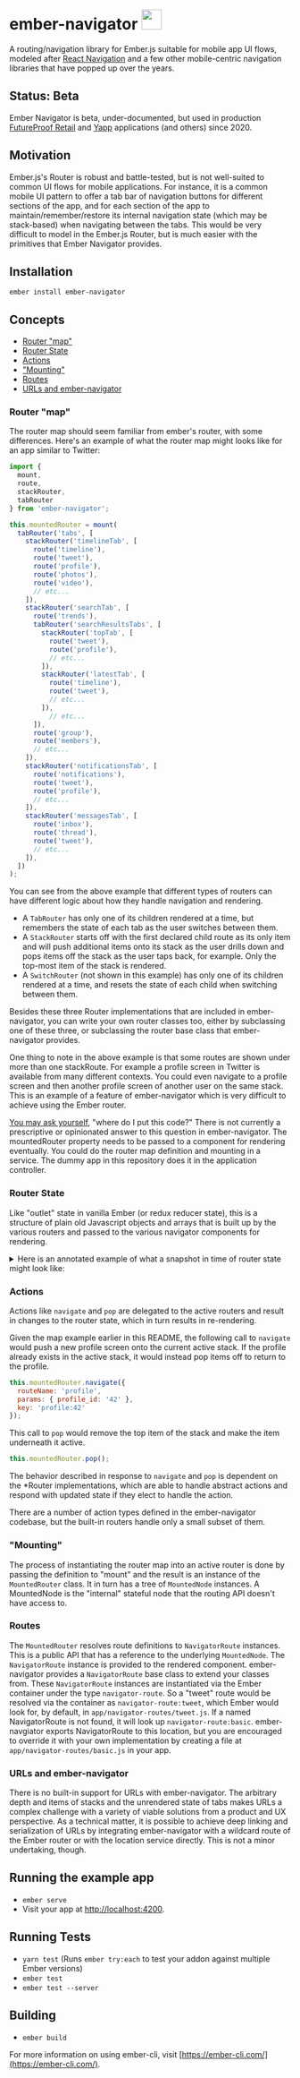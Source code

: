 # ember-navigator <img src="https://raw.githubusercontent.com/machty/ember-navigator/master/tests/dummy/public/ember-navigator-mark.svg" width=36 height=36 />

A routing/navigation library for Ember.js suitable for mobile app UI flows, modeled after
[React Navigation](https://reactnavigation.org/) and a few other mobile-centric navigation
libraries that have popped up over the years.

## Status: Beta

Ember Navigator is beta, under-documented, but used in production
[FutureProof Retail](https://github.com/futureproofRetail/)
and [Yapp](https://github.com/yapplabs) applications (and others) since 2020.

## Motivation

Ember.js's Router is robust and battle-tested, but is not well-suited to common UI flows for mobile
applications. For instance, it is a common mobile UI pattern to offer a tab bar of navigation buttons
for different sections of the app, and for each section of the app to maintain/remember/restore
its internal navigation state (which may be stack-based) when navigating between the tabs. This would
be very difficult to model in the Ember.js Router, but is much easier with the primitives that
Ember Navigator provides.

## Installation

`ember install ember-navigator`

## Concepts

- [Router "map"](#router-map)
- [Router State](#router-state)
- [Actions](#actions)
- ["Mounting"](#-mounting-)
- [Routes](#routes)
- [URLs and ember-navigator](#urls-and-ember-navigator)

### Router "map"

The router map should seem familiar from ember's router, with some differences. Here's an example of what the router
map might looks like for an app similar to Twitter:

```js
import {
  mount,
  route,
  stackRouter,
  tabRouter
} from 'ember-navigator';

this.mountedRouter = mount(
  tabRouter('tabs', [
    stackRouter('timelineTab', [
      route('timeline'),
      route('tweet'),
      route('profile'),
      route('photos'),
      route('video'),
      // etc...
    ]),
    stackRouter('searchTab', [
      route('trends'),
      tabRouter('searchResultsTabs', [
        stackRouter('topTab', [
          route('tweet'),
          route('profile'),
          // etc...
        ]),
        stackRouter('latestTab', [
          route('timeline'),
          route('tweet'),
          // etc...
        ]),
          // etc...
      ]),
      route('group'),
      route('members'),
      // etc...
    ]),
    stackRouter('notificationsTab', [
      route('notifications'),
      route('tweet'),
      route('profile'),
      // etc...
    ]),
    stackRouter('messagesTab', [
      route('inbox'),
      route('thread'),
      route('tweet'),
      // etc...
    ]),
  ])
);
```

You can see from the above example that different types of routers can have different logic about how they handle
navigation and rendering.

* A `TabRouter` has only one of its children rendered at a time, but remembers the state of each tab as the user switches between them.
* A `StackRouter` starts off with the first declared child route as its only item and will push additional items onto its stack as the user drills down and pops items off the stack as the user taps back, for example. Only the top-most item of the stack is rendered.  
* A `SwitchRouter` (not shown in this example) has only one of its children rendered at a time, and resets the state of each child when switching between them.

Besides these three Router implementations that are included in ember-navigator, you can write your own router classes too, either by subclassing one of these three, or subclassing the router base class that ember-navigator provides.

One thing to note in the above example is that some routes are shown under more than one stackRoute. For example a profile screen in Twitter is available from many different contexts. You could even navigate to a profile screen and then another profile screen of another user on the same stack. This is an example of a feature of ember-navigator which is very difficult to achieve using the Ember router.

[You may ask yourself][1], "where do  I put this code?" There is not currently a prescriptive or opinionated answer to this question in ember-navigator. The mountedRouter property needs to be passed to a component for rendering eventually. You could do the router map definition and mounting in a service. The dummy app in this repository does it in the application controller.

### Router State

Like "outlet" state in vanilla Ember (or redux reducer state), this is a structure of plain old Javascript objects and arrays
that is built up by the various routers and passed to the various navigator components for rendering.

<details>
  <summary>Here is an annotated example of what a snapshot in time of router state might look like:</summary>

```js
{
  // The routeName corresponds to the name given in the router map
  "routeName": "tabs",
  // The `index` designates which child route is active -- in this case, it is the first tab
  "index": 0,
  // The key property should uniquely identify this route and it's content. Routers may use
  // this information for navigation purposes.
  "key": "TabRouter",
  // The component name that will be used to render this node of the router
  "componentName": "ecr-switch",
  // The children of this node, i.e. the various tabs, in order
  "routes": [
    {
      "key": "timelineTab",
      // The index at this level indicates that the second item of this stack route is active
      "index": 1,
      // The children of this node, i.e. the items in this stack
      "routes": [
        {
          // Params are used by the route and component to fetch & render the appropriate content
          "params": {
            "timeline_id": "bf98e08e-d286-46c7-9faa-780e8ff69ce9"
          },
          // Corresponds to the string provided in the router map
          "routeName": "timeline",
          "key": "timeline:bf98e08e-d286-46c7-9faa-780e8ff69ce9",
          "componentName": "timeline"
        },
        // This is the active tab, so the item below represents the active route that should
        // currently be rendered to the screen. i.e. the user is looking at a tweet
        {
          "params": {
            "tweet_id": "f2ee81ef-3291-4397-877e-2a27a50a19bc"
          },
          "routeName": "tweet",
          "key": "tweet:f2ee81ef-3291-4397-877e-2a27a50a19bc",
          "componentName": "tweet"
        }
      ],
      "componentName": "ecr-stack",
      "params": {},
      "routeName": "timelineTab"
    },
    {
      "key": "searchTab",
      "index": 0,
      "routes": [
        {
          "params": {},
          "routeName": "trends",
          "key": "trends",
          "componentName": "trends"
        }
      ],
      "componentName": "ecr-stack",
      "params": {},
      "routeName": "searchTab",
    },
    {
      "key": "notificationsTab",
      "index": 0,
      "routes": [
        {
          "params": {},
          "routeName": "notifications",
          "key": "notifications",
          "componentName": "notifications"
        }
      ],
      "componentName": "ecr-stack",
      "params": {},
      "routeName": "notificationsTab",
    },
    // Note that while the messages tab is not currently active and therefor is not rendered to
    // to the screen, it has two children (inbox > thread). When the user does switch to this
    // tab, she will be looking at the thread,
    {
      "key": "messagesTab",
      "index": 1,
      "routes": [
        {
          "params": {},
          "routeName": "inbox",
          "key": "inbox",
          "componentName": "inbox"
        },
        {
          "params": {
            "thread_id": "31b489e4-9e91-43bc-a7dc-0060dd8434b1"
          },
          "routeName": "thread",
          "key": "thread:31b489e4-9e91-43bc-a7dc-0060dd8434b1",
          "componentName": "thread"
        }
      ],
      "componentName": "ecr-stack",
      "params": {},
      "routeName": "messagesTab"
    }
  ]
}
```
</details>


### Actions

Actions like `navigate` and `pop` are delegated to the active routers and result in changes to the router state, which in turn
results in re-rendering.

Given the map example earlier in this README, the following call to `navigate` would push a new profile screen onto the current active stack. If the profile already exists in the active stack, it would instead pop items off to return to the profile.

```js
this.mountedRouter.navigate({
  routeName: 'profile',
  params: { profile_id: '42' },
  key: 'profile:42'
});
```

This call to `pop` would remove the top item of the stack and make the item underneath it active.

```js
this.mountedRouter.pop();
```

The behavior described in response to `navigate` and `pop` is dependent on the *Router implementations, which are able to handle abstract actions and respond with updated state if they elect to handle the action.

There are a number of action types defined in the ember-navigator codebase, but the built-in routers handle only a small subset of them.

### "Mounting"

The process of instantiating the router map into an active router is done by passing the definition to "mount" and the result is
an instance of the `MountedRouter` class. It in turn has a tree of `MountedNode` instances. A MountedNode is the "internal"
stateful node that the routing API doesn't have access to.

### Routes

The `MountedRouter` resolves route definitions to `NavigatorRoute` instances. This is a public API that has a reference to the underlying
`MountedNode`. The `NavigatorRoute` instance is provided to the rendered component. ember-navigator provides a `NavigatorRoute` base class
to extend your classes from. These `NavigatorRoute` instances are instantiated via the Ember container under the type `navigator-route`.
So a "tweet" route would be resolved via the container as `navigator-route:tweet`, which Ember would look for, by default, in
`app/navigator-routes/tweet.js`. If a named NavigatorRoute is not found, it will look up `navigator-route:basic`. ember-navgiator
exports NavigatorRoute to this location, but you are encouraged to override it with your own implementation by creating a file at
`app/navigator-routes/basic.js` in your app.

### URLs and ember-navigator

There is no built-in support for URLs with ember-navigator. The arbitrary depth and items of stacks and the unrendered state of
tabs makes URLs a complex challenge with a variety of viable solutions from a product and UX perspective.  As a technical matter,
it is possible to achieve deep linking and serialization of URLs by integrating ember-navigator with a wildcard route of the
Ember router or with the location service directly. This is not a minor undertaking, though.

## Running the example app

* `ember serve`
* Visit your app at [http://localhost:4200](http://localhost:4200).

## Running Tests

* `yarn test` (Runs `ember try:each` to test your addon against multiple Ember versions)
* `ember test`
* `ember test --server`

## Building

* `ember build`

For more information on using ember-cli, visit [https://ember-cli.com/](https://ember-cli.com/).

[1]: https://youtu.be/5IsSpAOD6K8?t=48
